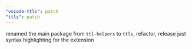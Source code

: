 ```yaml
---
"vscode-ttls": patch
"ttls": patch
---
```


renamed the main package from `ttl-helpers` to `ttls`, refactor, release just syntax highlighting for the extension

